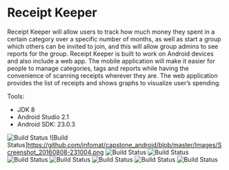 # Receipt Keeper

Receipt Keeper will allow users to track how much money they spent in a certain category over a specific number of months, as well as start a group which others can be invited to join, and this will allow group admins to see reports for the group. Receipt Keeper is built to work on Android devices and also include a web app. The mobile application will make it easier for people to manage categories, tags and reports while having the convenience of scanning receipts wherever they are. The web application provides the list of receipts and shows graphs to visualize user’s spending.

Tools:
- JDK 8
- Android Studio 2.1
- Android SDK: 23.0.3

![Build Status](https://github.com/infomat/capstone_android/blob/master/Images/Screenshot_20160808-230913.png)
![Build Status]https://github.com/infomat/capstone_android/blob/master/Images/Screenshot_20160808-231004.png
![Build Status](https://github.com/infomat/capstone_android/blob/master/Images/Screenshot_20160808-231558.png)
![Build Status](https://github.com/infomat/capstone_android/blob/master/Images/Screenshot_20160808-231616.png)
![Build Status](https://github.com/infomat/capstone_android/blob/master/Images/Screenshot_20160808-231716.png)
![Build Status](https://github.com/infomat/capstone_android/blob/master/Images/Screenshot_20160808-231753.png)
![Build Status](https://github.com/infomat/capstone_android/blob/master/Images/Screenshot_20160808-233935.png)
![Build Status](https://github.com/infomat/capstone_android/blob/master/Images/Screenshot_20160808-234000.png)
![Build Status](https://github.com/infomat/capstone_android/blob/master/Images/Screenshot_20160808-234005.png)

